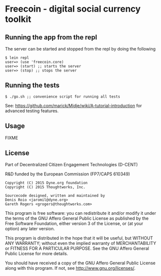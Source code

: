 # Freecoin - digital social currency toolkit

## Running the app from the repl

The server can be started and stopped from the repl by doing the following

```
$ lein repl
user=> (use 'freecoin.core)
user=> (start) ;; starts the server
user=> (stop) ;; stops the server
```

## Running the tests

```
$ ./go.sh ;; convenience script for running all tests
```
See: https://github.com/marick/Midje/wiki/A-tutorial-introduction for advanced testing features.

## Usage

FIXME


## License

Part of Decentralized Citizen Engagement Technologies (D-CENT)

R&D funded by the European Commission (FP7/CAPS 610349) 

```
Copyright (C) 2015 Dyne.org foundation
Copyright (C) 2015 Thoughtworks, Inc.
```

```
Sourcecode designed, written and maintained by
Denis Roio <jaromil@dyne.org>
Gareth Rogers <grogers@thoughtworks.com>
```

This program is free software: you can redistribute it and/or modify
it under the terms of the GNU Affero General Public License as published by
the Free Software Foundation, either version 3 of the License, or
(at your option) any later version.

This program is distributed in the hope that it will be useful,
but WITHOUT ANY WARRANTY; without even the implied warranty of
MERCHANTABILITY or FITNESS FOR A PARTICULAR PURPOSE.  See the
GNU Affero General Public License for more details.

You should have received a copy of the GNU Affero General Public License
along with this program.  If not, see <http://www.gnu.org/licenses/>.

